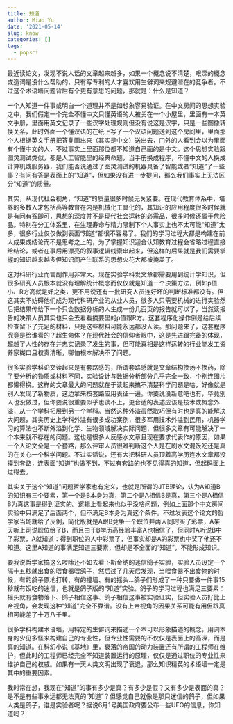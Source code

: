 ```yaml
---
title: 知道
author: Miao Yu
date: '2021-05-14'
slug: know
categories: []
tags:
  - popsci
---
```


最近读论文，发现不说人话的文章越来越多，如果一个概念说不清楚，艰深的概念或造词是没什么帮助的，只有写专利的人才喜欢用生僻词来规避潜在的竞争者。不过这个术语墙问题背后有个更有意思的问题，那就是：什么是知道？

一个人知道一件事或明白一个道理并不是如想象容易验证。在中文房间的思想实验之中，我们假定一个完全不懂中文只懂英语的人被关在一个小屋里，里面有一本英文手册，里面用英文记录了一些汉字处理规则但没有说这是汉字，只是一些图像转换关系，此时外面一个懂汉语的在纸上写了一个汉语问题送到这个房间里，里面那个人根据英文手册把答复画出来（其实是中文）送出去，门外的人看到会以为里面有个懂中文的人，不过事实上里面那位都不知道自己画的是中文。这个思想实验跟图灵测试类似，都是人工智能里的经典命题，当手册换成程序，不懂中文的人换成计算机或服务器，我们能否说通过了图灵测试的机器具备了智能或者“知道”了一些事？有问有答是表面上的“知道”，但如果没有进一步提问，那么我们事实上无法区分“知道”的质量。

其实，从现代社会视角，“知道”的质量很多时候无关紧要。在现代教育体系中，培养的多数人才包括高等教育在内是机械化工具化的，其知识的应用程度很多时候就是有问有答即可，思想的深度并不是现代社会运转的必需品，很多时候还属于危险品。特别在分工体系里，在生理寿命与精力限制下个人事实上也不太可能“知道”太多，很多行业仅仅做到表面“知道”都很不容易了。我们的学习过程大都是构建在前人成果或结论而不是思考之上的，为了掌握知识迎合认知教育过程会省略过程直接给结论，或者在事后用漂亮的叙事逻辑线索串起来，但这样的后果就是我们需要掌握的知识越来越多但知识间产生联系的思想火花大都被掩盖了。

这对科研行业而言副作用非常大。现在实验学科发文章都需要用到统计学知识，但很多研究人员根本就没有理解统计概念而仅仅就是知道一个决策方法，例如p值小、R方高就是好之类，更不用说还有一批研究人员连好坏的判断标准都没有。但这其实不妨碍他们成为现代科研产业的从业人员，很多人只需要机械的进行实验然后把结果传给下一个只会数据分析的人生成一份几百页的报告就可以了，当然读报告的决策人员其实也只会去看看摘要里的p值跟R方。这套程序化操作倒是给后续检查留下了充足的材料，只是这些材料可能永远都没人读。那问题来了，这套程序究竟是给谁看的？超生命体？在现代社会的信仰者眼中，这是先进跟完备的体现，超越了人性的存在并忠实记录了发生的事，但可能真相是这样运转的行业能发工资养家糊口且权责清晰，哪怕根本解决不了问题。

很多实验学科论文读起来是有套路感的，所谓套路感就是文章结构换汤不换药，除了要分析的物质或材料不同，实验设计与数据分析部分几乎完全一致，个别连图片都懒得换。这样的文章最大的问题就在于读起来搞不清楚科学问题是啥，好像就是别人发现了新物质，这边拿来按套路应用表征一遍。你要说没新意吧也有，毕竟别人也没做过，但你要说很重要似乎也谈不上，更合适的表述应该是技术或概念外溢，从一个学科拓展到另一个学科。当然这种外溢虽然取巧但有时也是真的能解决大问题，其实历史上学科外溢有很多成功案例，很多军用技术外溢到民用，机器学习的算法也不断外溢到化学、生物领域解决实际问题，但很多文章有可能解决了一个本来就不存在的问题。这也是很多人反感水文章且现在要求代表作的原因，如果一个人论文全是一个套路，那么评审人员很难判断这个人是在刷水文混饭吃还是真的在关心一个科学问题。不过实话说，还有大把科研人员顶着高学历连水文章都没摸到套路，连表面“知道”也做不到，不过有套路的也不见得真的知道，但起码面上过得去。

其实关于这个“知道”问题哲学家也有定义，也就是所谓的JTB理论，认为A知道B的知识有三个要素，第一个是B本身为真，第二个是A相信B是真，第三个是A相信B为真这事是得到证实的。逻辑上看起来也似乎没啥问题，例如上面那个中文房间实验中只满足了后面两个，但不满足B本身为真这个条件。不过发表这个论文的哲学家当场就给了反例，简化版就是A跟B竞争一个职位并两人同时买了彩票，A某天听上司说职位给了B，而且由于B学历高经验丰富A也相信了，但同时A听说B中了彩票，A就知道：得到职位的人中彩票了，但事实却是A的彩票也中奖了他还不知道。这里A知道的事满足知道三要素，但却是不全面的“知道”，不能形成知识。

要我说哲学家搞这么啰嗦还不如去看下斯金纳的迷信鸽子实验，实验人员设定一个隔十五秒就出食的喂食器喂鸽子，然后过了几天后发现，当喂食器不出食物的时候，有的鸽子原地打转、有的撞墙、有的摇头…鸽子们形成了一种只要做一件事15秒就有饭吃的迷信，也就是鸽子版的“知道”实验。鸽子的学习过程也满足三要素：摇头就有食物落下、鸽子相信这事、鸽子相信这事被实验证实，但实验人员好比上帝视角，会发现这种“知道”完全不靠谱。没有上帝视角的因果关系可能有用但跟真相可能差了十万八千里。

很多学科构建术语墙，用特定的生僻词来描述一个本可以形象描述的概念，用词本身的少见多怪来构建自己的专业性，但专业性需要的不仅仅是表面上的高深，而是真的知道。在科幻小说《基地》里，衰落的帝国的动力装置还有所谓的工程师在维护，但此时的工程师已经完全不知道装置运行的原理，仅仅是通过职位的专业性来维护自己的权威。如果有一天人类文明出现了衰退，那么知识精英的术语墙一定是其中的重要因素。

我时常在想，我现在“知道”的事有多少是真？有多少是假？又有多少是表面的真？是不是有些事永远都无法真的“知道”？但感觉自己就像是那只迷信的鸽子，但如果人类是鸽子，谁是实验者呢？据说6月1号美国政府要公布一些UFO的信息，你知道吗？
